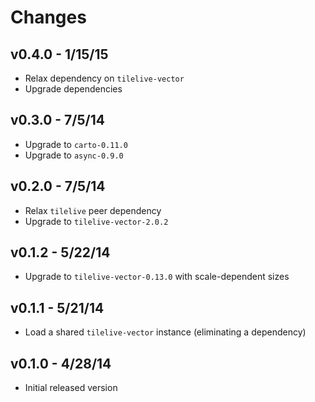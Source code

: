 # Changes

## v0.4.0 - 1/15/15

* Relax dependency on `tilelive-vector`
* Upgrade dependencies

## v0.3.0 - 7/5/14

* Upgrade to `carto-0.11.0`
* Upgrade to `async-0.9.0`

## v0.2.0 - 7/5/14

* Relax `tilelive` peer dependency
* Upgrade to `tilelive-vector-2.0.2`

## v0.1.2 - 5/22/14

* Upgrade to `tilelive-vector-0.13.0` with scale-dependent sizes

## v0.1.1 - 5/21/14

* Load a shared `tilelive-vector` instance (eliminating a dependency)

## v0.1.0 - 4/28/14

* Initial released version
